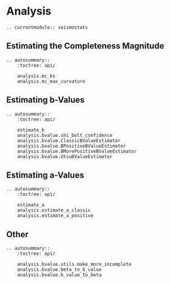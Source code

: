 # Analysis

```{eval-rst}
.. currentmodule:: seismostats
```

## Estimating the Completeness Magnitude
```{eval-rst}
.. autosummary::
    :toctree: api/

    analysis.mc_ks
    analysis.mc_max_curvature
```

## Estimating b-Values

```{eval-rst}
.. autosummary::
    :toctree: api/

    estimate_b
    analysis.bvalue.shi_bolt_confidence
    analysis.bvalue.ClassicBValueEstimator
    analysis.bvalue.BPositiveBValueEstimator
    analysis.bvalue.BMorePositiveBValueEstimator
    analysis.bvalue.UtsuBValueEstimator
```

## Estimating a-Values

```{eval-rst}
.. autosummary::
    :toctree: api/

    estimate_a
    analysis.estimate_a_classic
    analysis.estimate_a_positive
```

## Other
```{eval-rst}
.. autosummary::
    :toctree: api/

    analysis.bvalue.utils.make_more_incomplete
    analysis.bvalue.beta_to_b_value
    analysis.bvalue.b_value_to_beta
```